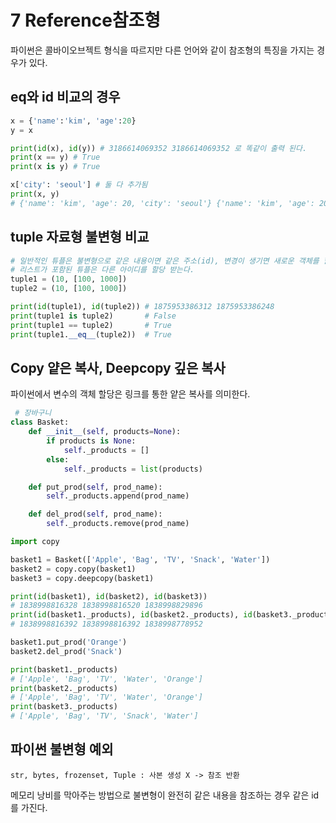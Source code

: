 # 7 Reference참조형

파이썬은 콜바이오브젝트 형식을 따르지만 다른 언어와 같이 참조형의 특징을 가지는 경우가 있다.

## eq와 id 비교의 경우

```python
x = {'name':'kim', 'age':20}
y = x

print(id(x), id(y)) # 3186614069352 3186614069352 로 똑같이 출력 된다.
print(x == y) # True
print(x is y) # True

x['city': 'seoul'] # 둘 다 추가됨
print(x, y)
# {'name': 'kim', 'age': 20, 'city': 'seoul'} {'name': 'kim', 'age': 20, 'city': 'seoul'}
```

## tuple 자료형 불변형 비교

```python
# 일반적인 튜플은 불변형으로 같은 내용이면 같은 주소(id), 변경이 생기면 새로운 객체를 할당 받음
# 리스트가 포함된 튜플은 다른 아이디를 할당 받는다.
tuple1 = (10, [100, 1000])
tuple2 = (10, [100, 1000])

print(id(tuple1), id(tuple2)) # 1875953386312 1875953386248
print(tuple1 is tuple2)       # False
print(tuple1 == tuple2)       # True
print(tuple1.__eq__(tuple2))  # True
```

## Copy 얕은 복사, Deepcopy 깊은 복사

파이썬에서 변수의 객체 할당은 링크를 통한 얕은 복사를 의미한다.

```python
 # 장바구니
class Basket:
    def __init__(self, products=None):
        if products is None:
            self._products = []
        else:
            self._products = list(products)

    def put_prod(self, prod_name):
        self._products.append(prod_name)

    def del_prod(self, prod_name):
        self._products.remove(prod_name)

import copy

basket1 = Basket(['Apple', 'Bag', 'TV', 'Snack', 'Water'])
basket2 = copy.copy(basket1)
basket3 = copy.deepcopy(basket1)

print(id(basket1), id(basket2), id(basket3))
# 1838998816328 1838998816520 1838998829896
print(id(basket1._products), id(basket2._products), id(basket3._products))
# 1838998816392 1838998816392 1838998778952

basket1.put_prod('Orange')
basket2.del_prod('Snack')

print(basket1._products)
# ['Apple', 'Bag', 'TV', 'Water', 'Orange']
print(basket2._products)
# ['Apple', 'Bag', 'TV', 'Water', 'Orange']
print(basket3._products)
# ['Apple', 'Bag', 'TV', 'Snack', 'Water']

```

## 파이썬 불변형 예외

`str, bytes, frozenset, Tuple : 사본 생성 X -> 참조 반환`

메모리 낭비를 막아주는 방법으로 불변형이 완전히 같은 내용을 참조하는 경우 같은 id를 가진다.
